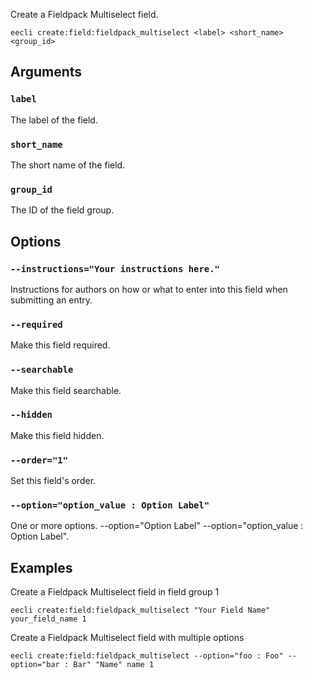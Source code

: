 Create a Fieldpack Multiselect field.

```
eecli create:field:fieldpack_multiselect <label> <short_name> <group_id>
```

## Arguments

### `label`

The label of the field.

### `short_name`

The short name of the field.

### `group_id`

The ID of the field group.

## Options

### `--instructions="Your instructions here."`

Instructions for authors on how or what to enter into this field when submitting an entry.

### `--required`

Make this field required.

### `--searchable`

Make this field searchable.

### `--hidden`

Make this field hidden.

### `--order="1"`

Set this field's order.

### `--option="option_value : Option Label"`

One or more options. --option="Option Label" --option="option_value : Option Label".

## Examples

Create a Fieldpack Multiselect field in field group 1

```
eecli create:field:fieldpack_multiselect "Your Field Name" your_field_name 1
```

Create a Fieldpack Multiselect field with multiple options

```
eecli create:field:fieldpack_multiselect --option="foo : Foo" --option="bar : Bar" "Name" name 1
```